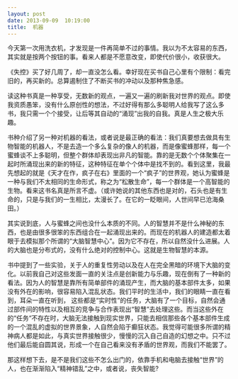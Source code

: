 ```yaml
---
layout: post
date: 2013-09-09  10:19:00
title:  机器
---
```


<p>
今天第一次用洗衣机，才发现是一件再简单不过的事情。我以为不太容易的东西，其实就是按两个按钮的事。看来人都是不愿意改变，即使代价很小，收获很大。

<!--more-->
《失控》买了好几周了，却一直没怎么看。幸好现在买书自己心里有个限制：看完旧的，再买新的。总算遏制住了不断买书的冲动以及那种焦急感。

读这种书真是一种享受，无数新的观点，一遍又一遍的刷新我对世界的观点。即使我资质愚笨，没有什么原创性的想法，不过好得有那么多聪明人给我写了这么多书，我只需一个个接受，让后等其自动的“涌现”出我的自我。真是人生之极大乐趣。

书种介绍了另一种对机器的看法，或者说是最正确的看法：我们真要想去做具有生物智能的机器人，不是去造一个多么复杂的像人的机器，而是像蜜蜂那样，每一个蜜蜂谈不上多聪明，但整个群体却表现出非凡的智能。靠的是无数个个体聚集在一起时所涌现出来的新的特征，这种特征在单个个体中是找不到的。看到这里，我最先想起的就是《天才在作，疯子在右》里面的一个“疯子”的世界观，她认为蜜蜂是一种与我们不太相同的生命形式，称之为“松散生命”，每一个群体是一个高智能的生物。看来这书名真是所言不虚。（或许她说的其他东西也是对的，石头也是有生命的，只是与我们的一生相比，太漫长了。在它的一眨眼间，人世间早已沧海桑田。）

其实说到底，人与蜜蜂之间也没什么本质的不同。人的智慧并不是什么神秘的东西，也是由很多很笨的东西组合在一起涌现出来的。而现在的机器人的建造都太着眼于去模拟那个所谓的“大脑智慧中心”。因为它不存在，所以自然没什么进展。人的大脑也是分布式的，没有什么绝对的控制中心。这就是生物智慧的本源。

书中提到了一些实验，关于人的重复性劳动以及在人在完全黑暗的环境下大脑的变化。以前我自己对这些发面一直的关注点是创新能力与乐趣，现在倒有了一种新的看法。因为人的智慧是靠所有简单部件的涌现产生，而大脑的基本部件太多，如果没有外在的影响，很容易陷入混乱状态。我们平时的生活中，我们的眼睛一直在看到，耳朵一直在听到，
这些都是“实时性”的任务，大脑有了一个目标，自然会通过部件间的特性以及相互的竞争与合作表现出“智慧”去处理这些。而当这些外在的“任务“不存在时，大脑无法接触到现实世界，只能去相信那些各个基本部件生成的一个混乱的虚拟的世界景象，人自然会陷于癫狂状态。我觉得可能很多所谓的精神病人都是如此，与真实世界接触很少，慢慢的沉入自己自造的幻想之中。只不过他们最后能自圆其说，形成一个在自己看来没有矛盾的世界观，而我们不能罢了。

那这样想下去，是不是我们这些不怎么出门的，依靠手机和电脑去接触“世界”的人，也在渐渐陷入“精神错乱”之中，或者说，丧失智能?

</p>
